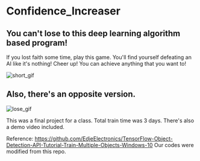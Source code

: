 # Confidence_Increaser
## You can't lose to this deep learning algorithm based program!
If you lost faith some time, play this game. You'll find yourself defeating an AI like it's nothing! 
Cheer up! You can achieve anything that you want to!

![short_gif](https://user-images.githubusercontent.com/56227873/110602746-40c11900-81c1-11eb-9403-35100bce1053.gif)

## Also, there's an opposite version.

![lose_gif](https://user-images.githubusercontent.com/56227873/110605371-05741980-81c4-11eb-99b6-2d59ab59ef7c.gif)

This was a final project for a class. Total train time was 3 days.
There's also a demo video included.

Reference: https://github.com/EdjeElectronics/TensorFlow-Object-Detection-API-Tutorial-Train-Multiple-Objects-Windows-10
Our codes were modified from this repo.
